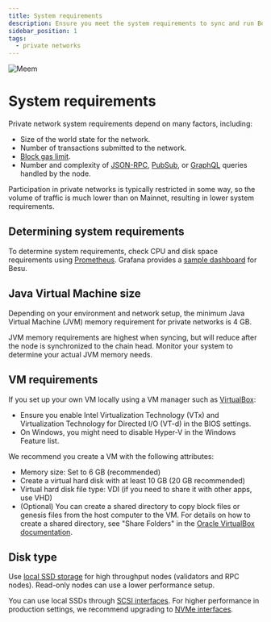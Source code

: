 ```yaml
---
title: System requirements
description: Ensure you meet the system requirements to sync and run Besu.
sidebar_position: 1
tags:
  - private networks
---
```


![Meem](https://studio.mrngroup.co/storage/app/media/Prambors/Editorial%203/meme%209-20230523180853.webp)

# System requirements

Private network system requirements depend on many factors, including:

- Size of the world state for the network.
- Number of transactions submitted to the network.
- [Block gas limit](../../public-networks/reference/genesis-items.md#genesis-block-parameters).
- Number and complexity of [JSON-RPC](../../public-networks/how-to/use-besu-api/json-rpc.md), [PubSub](../../public-networks/how-to/use-besu-api/rpc-pubsub.md), or [GraphQL](../../public-networks/how-to/use-besu-api/graphql.md) queries handled by the node.

Participation in private networks is typically restricted in some way, so the volume of traffic is much lower than on Mainnet, resulting in lower system requirements.

## Determining system requirements

To determine system requirements, check CPU and disk space requirements using [Prometheus](../../public-networks/how-to/monitor/metrics.md). Grafana provides a [sample dashboard](https://grafana.com/grafana/dashboards/10273) for Besu.

## Java Virtual Machine size

Depending on your environment and network setup, the minimum Java Virtual Machine (JVM) memory requirement for private networks is 4 GB.

JVM memory requirements are highest when syncing, but will reduce after the node is synchronized to the chain head. Monitor your system to determine your actual JVM memory needs.

## VM requirements

If you set up your own VM locally using a VM manager such as [VirtualBox](https://www.oracle.com/virtualization/virtualbox/):

- Ensure you enable Intel Virtualization Technology (VTx) and Virtualization Technology for Directed I/O (VT-d) in the BIOS settings.
- On Windows, you might need to disable Hyper-V in the Windows Feature list.

We recommend you create a VM with the following attributes:

- Memory size: Set to 6 GB (recommended)
- Create a virtual hard disk with at least 10 GB (20 GB recommended)
- Virtual hard disk file type: VDI (if you need to share it with other apps, use VHD)
- (Optional) You can create a shared directory to copy block files or genesis files from the host computer to the VM. For details on how to create a shared directory, see "Share Folders" in the [Oracle VirtualBox documentation].

## Disk type

Use [local SSD storage](https://cloud.google.com/compute/docs/disks) for high throughput nodes (validators and RPC nodes). Read-only nodes can use a lower performance setup.

You can use local SSDs through [SCSI interfaces](https://en.wikipedia.org/wiki/SCSI). For higher performance in production settings, we recommend upgrading to [NVMe interfaces](https://cloud.google.com/compute/docs/disks/local-ssd#performance).

<!-- Links -->

[Oracle VirtualBox documentation]: https://docs.oracle.com/en/virtualization/virtualbox/6.1/user/
